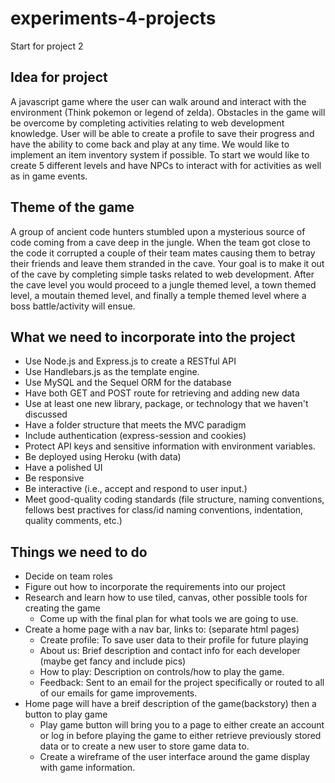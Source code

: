 # experiments-4-projects
Start for project 2 

## Idea for project

A javascript game where the user can walk around and interact with the environment (Think pokemon or legend of zelda). Obstacles in the game will be overcome by completing activities relating to web development knowledge. User will be able to create a profile to save their progress and have the ability to come back and play at any time. We would like to implement an item inventory system if possible. To start we would like to create 5 different levels and have NPCs to interact with for activities as well as in game events.

## Theme of the game

A group of ancient code hunters stumbled upon a mysterious source of code coming from a cave deep in the jungle. When the team got close to the code it corrupted a couple of their team mates causing them to betray their friends and leave them stranded in the cave. Your goal is to make it out of the cave by completing simple tasks related to web development. After the cave level you would proceed to a jungle themed level, a town themed level, a moutain themed level, and finally a temple themed level where a boss battle/activity will ensue. 


## What we need to incorporate into the project 

- Use Node.js and Express.js to create a RESTful API
- Use Handlebars.js as the template engine.
- Use MySQL and the Sequel ORM for the database
- Have both GET and POST route for retrieving and adding new data
- Use at least one new library, package, or technology that we haven't discussed
- Have a folder structure that meets the MVC paradigm
- Include authentication (express-session and cookies)
- Protect API keys and sensitive information with environment variables. 
- Be deployed using Heroku (with data)
- Have a polished UI
- Be responsive
- Be interactive (i.e., accept and respond to user input.)
- Meet good-quality coding standards (file structure, naming conventions, fellows best practives for class/id naming conventions, indentation, quality comments, etc.)

## Things we need to do

- Decide on team roles
- Figure out how to incorporate the requirements into our project
- Research and learn how to use tiled, canvas, other possible tools for creating the game
    - Come up with the final plan for what tools we are going to use.
- Create a home page with a nav bar, links to: (separate html pages)
    - Create profile: To save user data to their profile for future playing
    - About us: Brief description and contact info for each developer (maybe get fancy and include pics)
    - How to play: Description on controls/how to play the game.
    - Feedback: Sent to an email for the project specifically or routed to all of our emails for game improvements.
- Home page will have a breif description of the game(backstory) then a button to play game
    - Play game button will bring you to a page to either create an account or log in before playing the game to either retrieve previously stored data or to create a new user to store game data to. 
    - Create a wireframe of the user interface around the game display with game information.
